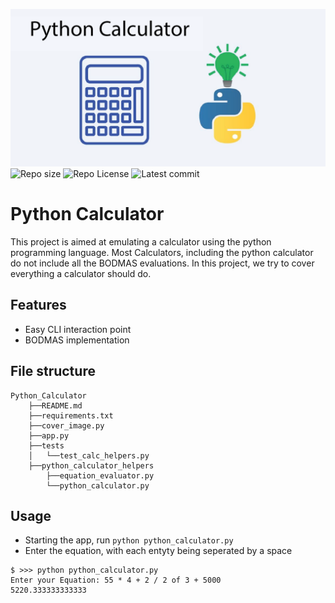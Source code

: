 ![image](https://github.com/atonya-bravin/Python_Calculator/blob/main/Cover_image.png)
![Repo size](https://img.shields.io/github/repo-size/atonya-bravin/Python_Calculator)
![Repo License](https://img.shields.io/github/license/atonya-bravin/Python_Calculator.svg)
![Latest commit](https://img.shields.io/github/last-commit/atonya-bravin/Python_Calculator?style=round-square)
# Python Calculator
This project is aimed at emulating a calculator using the python programming language.
Most Calculators, including the python calculator do not include all the BODMAS evaluations. In this project, we try to cover everything a calculator should do.

## Features
- Easy CLI interaction point
- BODMAS implementation

## File structure
```
Python_Calculator
    ├──README.md
    ├──requirements.txt
    ├──cover_image.py
    ├──app.py
    ├──tests
    │   └──test_calc_helpers.py
    ├──python_calculator_helpers
        ├──equation_evaluator.py
        └──python_calculator.py
```    

## Usage
- Starting the app, run ```python python_calculator.py```
- Enter the equation, with each entyty being seperated by a space
```
$ >>> python python_calculator.py
Enter your Equation: 55 * 4 + 2 / 2 of 3 + 5000
5220.333333333333
```


